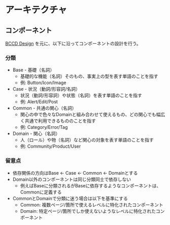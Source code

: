 # アーキテクチャ

## コンポーネント

[BCCD Design](https://qiita.com/misuken/items/19f9f603ab165e228fe1) を元に、以下に沿ってコンポーネントの設計を行う。

### 分類

- Base - 基礎（名詞）
  - 基礎的な機能（名詞）そのもの、事実上の型を表す単語のことを指す
  - 例: Button/Icon/Image
- Case - 状況（動詞/形容詞/名詞）
  - 状況（動詞/形容詞）や状態（名詞）を表す単語のことを指す
  - 例: Alert/Edit/Post
- Common - 共通の関心（名詞）
  - 関心の中で色々なDomainと組み合わせて使えるもの、どの関心でも幅広く共通で利用できるもののことを指す
  - 例: Category/Error/Tag
- Domain - 関心（名詞）
  - 人（ロール）や物（名詞）など関心の対象を表す単語のことを指す
  - 例: Community/Product/User

### 留意点

- 依存関係の方向はBase <- Case <- Common <- Domainとする
- Domain以外のコンポーネントは同じ分類同士で依存しない
  - 例えばBaseに分類されるがBaseに依存するようなコンポーネントは、Commonに定義する
- CommonとDomainで分類に迷う場合は以下を基準にする
  - Common: 複数ページ/箇所で使えるレベルに特化されたコンポーネント
  - Domain: 特定ページ/箇所でしか使えないようなレベルに特化されたコンポーネント
